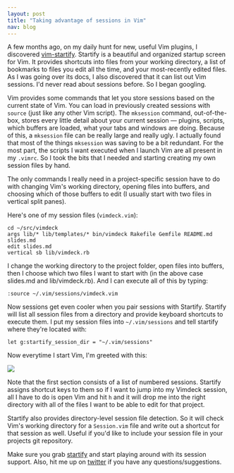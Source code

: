 ```yaml
---
layout: post
title: "Taking advantage of sessions in Vim"
nav: blog
---
```


A few months ago, on my daily hunt for new, useful Vim plugins, I discovered
[vim-startify](http://github.com/mhinz/vim-startify). Startify is a beautiful
and organized startup screen for Vim. It provides shortcuts into files from
your working directory, a list of bookmarks to files you edit all the time, and
your most-recently edited files. As I was going over its docs, I also
discovered that it can list out Vim sessions. I'd never read about sessions
before. So I began googling.

Vim provides some commands that let you store sessions based on the current
state of Vim. You can load in previously created sessions with `source` (just
like any other Vim script). The `mksession` command, out-of-the-box, stores every
little detail about your current session &mdash; plugins, scripts, which buffers are
loaded, what your tabs and windows are doing.  Because of this, a `mksession`
file can be really large and really ugly. I actually found that most of the
things `mksession` was saving to be a bit redundant. For the most part, the
scripts I want executed when I launch Vim are all present in my `.vimrc`. So I
took the bits that I needed and starting creating my own session files by hand.

The only commands I really need in a project-specific session have to do with
changing Vim's working directory, opening files into buffers, and choosing
which of those buffers to edit (I usually start with two files in vertical
split panes).

Here's one of my session files (`vimdeck.vim`):

<div class="highlight">
<pre><code><span class="k">cd</span> ~/src/vimdeck
<span class="k">args</span> lib/* lib/templates/* bin/vimdeck Rakefile Gemfile README.md slides.md
<span class="k">edit</span> slides.md
<span class="k">vertical sb</span> lib/vimdeck.rb</code></pre>
</div>

I change the working directory to the project folder, open files into buffers,
then I choose which two files I want to start with (in the above case slides.md
and lib/vimdeck.rb). And I can execute all of this by typing:

```text
:source ~/.vim/sessions/vimdeck.vim
```

Now sessions get even cooler when you pair sessions with Startify. Startify
will list all session files from a directory and provide keyboard shortcuts to
execute them. I put my session files into `~/.vim/sessions` and tell startify
where they're located with:

```vim
let g:startify_session_dir = "~/.vim/sessions"
```

Now everytime I start Vim, I'm greeted with this:

![](http://awes0.me/startify.png)

Note that the first section consists of a list of numbered sessions. Startify
assigns shortcut keys to them so if I want to jump into my Vimdeck session, all
I have to do is open Vim and hit `h` and it will drop me into the right
directory with all of the files I want to be able to edit for that project.

Startify also provides directory-level session file detection. So it will check Vim's
working directory for a `Session.vim` file and write out a shortcut for that
session as well. Useful if you'd like to include your session file in your
projects git repository.

Make sure you grab [startify](http://github.com/mhinz/vim-startify) and start
playing around with its session support. Also, hit me up on
[twitter](http://twitter.com/tybenz) if you have any questions/suggestions.
